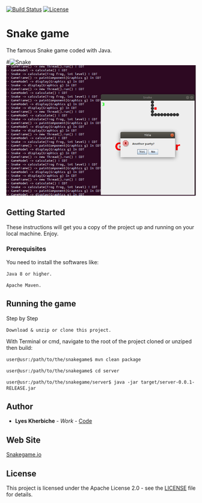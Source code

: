 [![Build Status](https://travis-ci.com/kherbiche/snakegame.svg?branch=master)](https://travis-ci.com/kherbiche/snakegame)
[![License](http://img.shields.io/:license-apache-brightgreen.svg)](http://www.apache.org/licenses/LICENSE-2.0.html)
# Snake game
 The famous Snake game coded with Java.

#![Snake](https://github.com/kherbiche/snakegame/tree/master/server/src/main/resources/snake.png?raw=true)
<img src="https://raw.githubusercontent.com/kherbiche/snakegame/master/server/src/main/resources/snake.png?raw=true" />

## Getting Started
These instructions will get you a copy of the project up and running on your local machine. Enjoy.

### Prerequisites
 You need to install the softwares like:
 ```
 Java 8 or higher.
 ```
 ```
 Apache Maven.
 ```
## Running the game
 Step by Step
 ```
 Download & unzip or clone this project.
 ```
 With Terminal or cmd, navigate to the root of the project cloned or unziped then build:
 ```
 user@usr:/path/to/the/snakegame$ mvn clean package
 ```
 ```
 user@usr:/path/to/the/snakegame$ cd server
 ```
 ```
 user@usr:/path/to/the/snakegame/server$ java -jar target/server-0.0.1-RELEASE.jar
 ```
## Author

* **Lyes Kherbiche** - *Work* - [Code](https://github.com/kherbiche/snakegame)

## Web Site

[Snakegame.io](https://kherbiche.github.io/snakegame/)

## License

This project is licensed under the Apache License 2.0 - see the [LICENSE](LICENSE) file for details.
 
